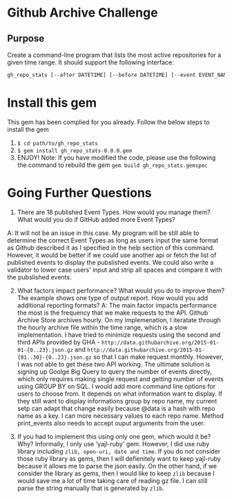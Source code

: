 # Github Archive Challenge

## Purpose
Create a command-line program that lists the most active repositories for a given time range. It should support the following interface:
```bash
gh_repo_stats [--after DATETIME] [--before DATETIME] [--event EVENT_NAME] [-n COUNT]
```

# Install this gem
This gem has been complied for you already. Follow the below steps to install the gem
1. ```$ cd path/to/gh_repo_stats```
2. ```$ gem install gh_repo_stats-0.0.0.gem```
3. ENJOY!
Note: If you have modified the code, please use the following the command to rebuild the gem ```gem build gh_repo_stats.gemspec```

# Going Further Questions
1. There are 18 published Event Types. How would you manage them? What would you do if GitHub added more Event Types?

A: It will not be an issue in this case. My program will be still able to determine the correct Event Types as long as users input the same format as Github described it as I specified in the help section of this command. However, it would be better if we could use another api or fetch the list of published events to display the pubslished events. We could also write a validator to lower case users' input and strip all spaces and compare it with the pubslished events.

2. What factors impact performance? What would you do to improve them?
The example shows one type of output report. How would you add additional reporting formats?
A: The main factor impacts performance the most is the frequency that we make requests to the API. Github Archive Store archives hourly. On my implemenation, I iteratate through the hourly archive file within the time range, which is a slow implementation. I have tried to minimize requests using the second and third APIs provided by GHA - ```http://data.githubarchive.org/2015-01-01-{0..23}.json.gz``` and ```http://data.githubarchive.org/2015-01-{01..30}-{0..23}.json.gz``` so that I can make request monthly. However, I was not able to get these two API working.
    The ultimate solution is signing up Goolge Big Query to query the number of events directly, which only requires making single request and getting number of events using GROUP BY on SQL.
    I would add more command line options for users to choose from. It depends on what information want to display. If they still want to display informations group by repo name, my current setp can adapt that change easily because @data is a hash with repo name as a key. I can more necessary values to each repo name. Method print_events also needs to accept ouput arguments from the user.

3. If you had to implement this using only one gem, which would it be? Why?
Informally, I only use 'yajl-ruby' gem. However, I did use ruby library including ```zlib, open-uri, date and time```. If you do not consider those ruby library as gems, then I will defienitely want to keep yajl-ruby because it allows me to parse the json easily. On the other hand, if we consider the library as gems, then I would like to keep ```zlib``` because I would save me a lot of time taking care of reading gz file. I can still parse the string manually that is generated by ```zlib```.
